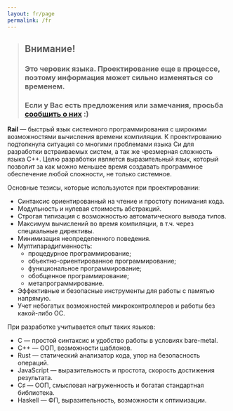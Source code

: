 ```yaml
---
layout: fr/page
permalink: /fr
---
```


> ## **Внимание!**
> ### Это черовик языка. Проектирование еще в процессе, поэтому информация может сильно изменяться со временем.
> ### Если у Вас есть предложения или замечания, просьба <a href="mailto:proposals@rail-lang.org">сообщить о них</a> :)

**Rail** — быстрый язык системного программирования с широкими возможностями вычисления времени компиляции. К проектированию подтолкнула ситуация со многими проблемами языка Си для разработки встраиваемых систем, а так же чрезмерная сложность языка С++. Целю разработки является выразительный язык, который позволит за как можно меньшее время создавать программное обеспечение любой сложности, не только системное.

Основные тезисы, которые используются при проектировании:
* Синтаксис ориентированный на чтение и простоту понимания кода.
* Модульность и нулевая стоимость абстракций.
* Строгая типизация с возможностью автоматического вывода типов.
* Максимум вычислений во время компиляции, в т.ч. через специальные директивы.
* Минимизация неопределенного поведения.
* Мултипарадигменность:
  * процедурное программирование;
  * объектно-ориентированное программирование;
  * функциональное программирование;
  * обобщенное программирование;
  * метапрограммирование.
* Эффективные и безопасные инструменты для работы с памятью напрямую.
* Учет небогатых возможностей микроконтроллеров и работы без какой-либо ОС.

При разработке учитывается опыт таких языков:
* C — простой синтаксис и удобство работы в условиях bare-metal.
* C++ — ООП, возможности шаблонов.
* Rust — статический анализатор кода, упор на безопасность операций.
* JavaScript — выразительность и простота, скорость достижения результата.
* C♯ — ООП, смысловая нагруженность и богатая стандартная библиотека.
* Haskell — ФП, выразительность, возможности к оптимизации.
